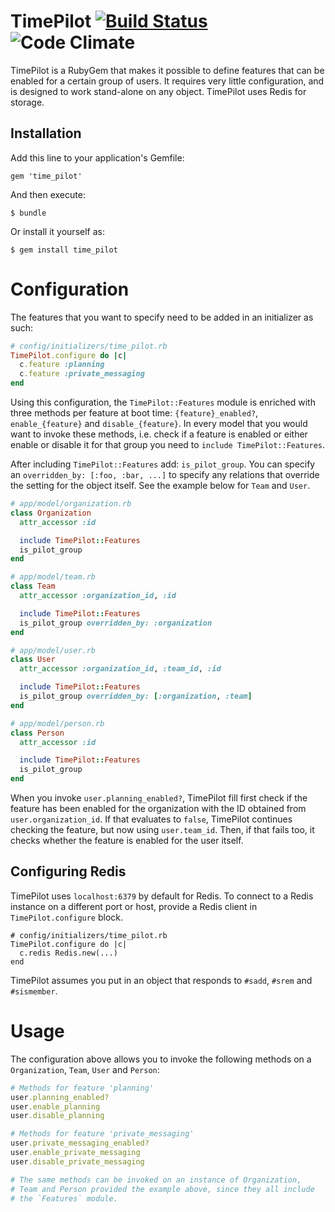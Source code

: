 # TimePilot [![Build Status](https://travis-ci.org/nedap/time_pilot.svg)](https://travis-ci.org/nedap/time_pilot) ![Code Climate](https://codeclimate.com/repos/538c225ae30ba00d55006394/badges/1741b217ec9818699a37/gpa.png)

TimePilot is a RubyGem that makes it possible to define features that can be enabled for a certain group of users. It requires very little configuration, and is designed to work stand-alone on any object. TimePilot uses Redis for storage.

## Installation

Add this line to your application's Gemfile:

    gem 'time_pilot'

And then execute:

    $ bundle

Or install it yourself as:

    $ gem install time_pilot

# Configuration

The features that you want to specify need to be added in an initializer as such:

```ruby
# config/initializers/time_pilot.rb
TimePilot.configure do |c|
  c.feature :planning
  c.feature :private_messaging
end
```

Using this configuration, the `TimePilot::Features` module is enriched with three methods per feature at boot time: `{feature}_enabled?`, `enable_{feature}` and `disable_{feature}`. In every model that you would want to invoke these methods, i.e. check if a feature is enabled or either enable or disable it for that group you need to `include TimePilot::Features`.

After including `TimePilot::Features` add: `is_pilot_group`. You can specify an `overridden_by: [:foo, :bar, ...]` to specify any relations that override the setting for the object itself. See the example below for `Team` and `User`.

```ruby
# app/model/organization.rb
class Organization
  attr_accessor :id

  include TimePilot::Features
  is_pilot_group
end

# app/model/team.rb
class Team
  attr_accessor :organization_id, :id

  include TimePilot::Features
  is_pilot_group overridden_by: :organization
end

# app/model/user.rb
class User
  attr_accessor :organization_id, :team_id, :id

  include TimePilot::Features
  is_pilot_group overridden_by: [:organization, :team]
end

# app/model/person.rb
class Person
  attr_accessor :id

  include TimePilot::Features
  is_pilot_group
end
```

When you invoke `user.planning_enabled?`, TimePilot fill first check if the feature has been enabled for the organization with the ID obtained from `user.organization_id`. If that evaluates to `false`, TimePilot continues checking the feature, but now using `user.team_id`. Then, if that fails too, it checks whether the feature is enabled for the user itself.

## Configuring Redis

TimePilot uses `localhost:6379` by default for Redis. To connect to a Redis instance on a different port or host, provide a Redis client in `TimePilot.configure` block.

```
# config/initializers/time_pilot.rb
TimePilot.configure do |c|
  c.redis Redis.new(...)
end
```

TimePilot assumes you put in an object that responds to `#sadd`, `#srem` and `#sismember`.

# Usage

The configuration above allows you to invoke the following methods on a `Organization`, `Team`, `User` and `Person`:

```ruby
# Methods for feature 'planning'
user.planning_enabled?
user.enable_planning
user.disable_planning

# Methods for feature 'private_messaging'
user.private_messaging_enabled?
user.enable_private_messaging
user.disable_private_messaging

# The same methods can be invoked on an instance of Organization,
# Team and Person provided the example above, since they all include
# the `Features` module.
```
